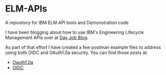 # ELM-APIs
A repository for IBM ELM API tools and Demonstration code


I have been blogging about how to use IBM's Engineering Lifecycle Management APIs over at [Day Job Blog](https://michaelrowe01.com/index.php/category/day-job/ibm-elm/).

As part of that effort I have created a few postman example files to address using both OIDC and OAuth1.0a security.  You can find those posts at:

- [Oauth1.0a](https://michaelrowe01.com/index.php/day-job/ibm-elm/api-authentication-method-in-elm-oauth-1-0a/)
- [OIDC](https://michaelrowe01.com/index.php/day-job/ibm-elm/api-authentication-method-in-elm-oidc/)
